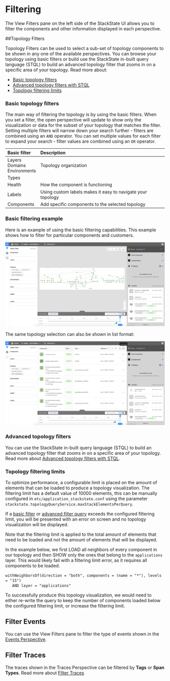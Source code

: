 # Filtering

The View Filters pane on the left side of the StackState UI allows you to filter the components and other information displayed in each perspective.

##Topology Filters

Topology Filters can be used to select a sub-set of topology components to be shown in any one of the available perspectives. You can browse your topology using basic filters or build use the StackState in-built query language (STQL) to build an advanced topology filter that zooms in on a specific area of your topology. Read more about:

* [Basic topology filters](#basic-topology-filters)
* [Advanced topology filters with STQL](../../configure/topology_selection_advanced.md)
* [Topology filtering limits](#topology-filtering-limits)

### Basic topology filters

The main way of filtering the topology is by using the basic filters. When you set a filter, the open perspective will update to show only the visualization or data for the subset of your topology that matches the filter. Setting multiple filters will narrow down your search further - filters are combined using an `AND` operator. You can set multiple values for each filter to expand your search - filter values are combined using an `OR` operator.

| Basic filter | Description |
|:---|:---|
| Layers<br />Domains<br />Environments | Topology organization |
| Types | |
| Health | How the component is functioning |
| Labels | Using custom labels makes it easy to navigate your topology |
| Components | Add specific components to the selected topology |


### Basic filtering example

Here is an example of using the basic filtering capabilities. This example shows how to filter for particular components and customers.

![Filtering example](../../.gitbook/assets/basic_filtering.png)

The same topology selection can also be shown in list format:

![Filtering\(list\)](../../.gitbook/assets/basic_filtering_list.png)

### Advanced topology filters

You can use the StackState in-built query language (STQL) to build an advanced topology filter that zooms in on a specific area of your topology. Read more about [Advanced topology filters with STQL](../../configure/topology_selection_advanced.md).

### Topology filtering limits

To optimize performance, a configurable limit is placed on the amount of elements that can be loaded to produce a topology visualization. The filtering limit has a default value of 10000 elements, this can be manually configured in `etc/application_stackstate.conf` using the parameter `stackstate.topologyQueryService.maxStackElementsPerQuery`.

If a [basic filter](#basic-topology-filters) or [advanced filter query](/configure/topology_selection_advanced.md) exceeds the configured filtering limit, you will be presented with an error on screen and no topology visualization will be displayed.

Note that the filtering limit is applied to the total amount of elements that need to be loaded and not the amount of elements that will be displayed.

In the example below, we first LOAD all neighbors of every component in our topology and then SHOW only the ones that belong to the `applications` layer. This would likely fail with a filtering limit error, as it requires all components to be loaded.
```text
withNeighborsOf(direction = "both", components = (name = "*"), levels = "15")
   AND layer = "applications"
```

To successfully produce this topology visualization, we would need to either re-write the query to keep the number of components loaded below the configured filtering limit, or increase the filtering limit.

## Filter Events

You can use the View Filters pane to filter the type of events shown in the [Events Perspective](event-perspective.md).

## Filter Traces

The traces shown in the Traces Perspective can be filtered by **Tags** or **Span Types**. Read more about [FIlter Traces](trace-perspective.md#trace-filters)

